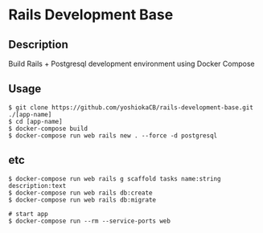 # Rails Development Base


## Description

Build Rails + Postgresql development environment using Docker Compose

## Usage

```
$ git clone https://github.com/yoshiokaCB/rails-development-base.git ./[app-name]
$ cd [app-name]
$ docker-compose build
$ docker-compose run web rails new . --force -d postgresql
```

## etc

```
$ docker-compose run web rails g scaffold tasks name:string description:text
$ docker-compose run web rails db:create
$ docker-compose run web rails db:migrate

# start app
$ docker-compose run --rm --service-ports web
```
